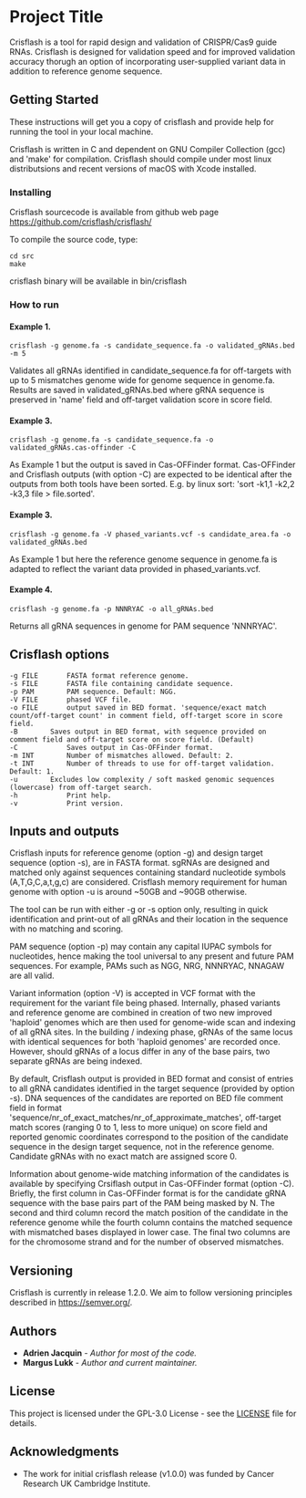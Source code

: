 # Project Title

Crisflash is a tool for rapid design and validation of CRISPR/Cas9 guide RNAs. Crisflash is designed for validation speed
and for improved validation accuracy thorugh an option of incorporating user-supplied variant data in addition to
reference genome sequence.

## Getting Started

These instructions will get you a copy of crisflash and provide help for running the tool in your local machine.

Crisflash is written in C and dependent on GNU Compiler Collection (gcc) and 'make' for compilation. Crisflash
should compile under most linux distributsions and recent versions of macOS with Xcode installed.

### Installing

Crisflash sourcecode is available from github web page https://github.com/crisflash/crisflash/

To compile the source code, type:

```
cd src
make
```
crisflash binary will be available in bin/crisflash

### How to run

#### Example 1.
```
crisflash -g genome.fa -s candidate_sequence.fa -o validated_gRNAs.bed -m 5
```
Validates all gRNAs identified in candidate_sequence.fa for off-targets with up to 5 mismatches genome wide for genome sequence in genome.fa.
Results are saved in validated_gRNAs.bed where gRNA sequence is preserved in 'name' field and off-target validation score in score field.

#### Example 3.
```
crisflash -g genome.fa -s candidate_sequence.fa -o validated_gRNAs.cas-offinder -C
```
As Example 1 but the output is saved in Cas-OFFinder format. Cas-OFFinder and Crisflash outputs (with option -C) are expected to be identical
after the outputs from both tools have been sorted. E.g. by linux sort: 'sort -k1,1 -k2,2 -k3,3 file > file.sorted'.

#### Example 3.
```
crisflash -g genome.fa -V phased_variants.vcf -s candidate_area.fa -o validated_gRNAs.bed
```
As Example 1 but here the reference genome sequence in genome.fa is adapted to reflect the variant data provided in phased_variants.vcf.

#### Example 4.
```
crisflash -g genome.fa -p NNNRYAC -o all_gRNAs.bed
```
Returns all gRNA sequences in genome for PAM sequence 'NNNRYAC'.

## Crisflash options
```
-g FILE       FASTA format reference genome.
-s FILE       FASTA file containing candidate sequence.
-p PAM	      PAM sequence. Default: NGG.
-V FILE       phased VCF file.
-o FILE       output saved in BED format. 'sequence/exact match count/off-target count' in comment field, off-target score in score field.
-B 	      Saves output in BED format, with sequence provided on comment field and off-target score on score field. (Default)
-C            Saves output in Cas-OFFinder format.
-m INT        Number of mismatches allowed. Default: 2.
-t INT        Number of threads to use for off-target validation. Default: 1.
-u 	      Excludes low complexity / soft masked genomic sequences (lowercase) from off-target search.
-h    	      Print help.
-v    	      Print version.
```

## Inputs and outputs

Crisflash inputs for reference genome (option -g) and design target sequence (option -s), are in FASTA format. sgRNAs are designed and matched only against sequences containing standard nucleotide symbols (A,T,G,C,a,t,g,c) are considered. Crisflash memory requirement for human genome with option -u is around ~50GB and ~90GB otherwise.

The tool can be run with either -g or -s option only, resulting in quick identification and print-out of all gRNAs and their location in the sequence with no matching and scoring.

PAM sequence (option -p) may contain any capital IUPAC symbols for nucleotides, hence making the tool universal to any present and future PAM sequences. For example, PAMs such as NGG, NRG, NNNRYAC, NNAGAW are all valid.

Variant information (option -V) is accepted in VCF format with the requirement for the variant file being phased. Internally, phased variants and reference genome are combined in creation of two new improved 'haploid' genomes which are then used for genome-wide scan and indexing of all gRNA sites. In the building / indexing phase, gRNAs of the same locus with identical sequences for both 'haploid genomes' are recorded once. However, should gRNAs of a locus differ in any of the base pairs, two separate gRNAs are being indexed.
 
By default, Crisflash output is provided in BED format and consist of entries to all gRNA candidates identified in the target sequence (provided by option -s). DNA sequences of the candidates are reported on BED file comment field in format 'sequence/nr_of_exact_matches/nr_of_approximate_matches', off-target match scores (ranging 0 to 1, less to more unique) on score field and reported genomic coordinates correspond to the position of the candidate sequence in the design target sequence, not in the reference genome. Candidate gRNAs with no exact match are assigned score 0.

Information about genome-wide matching information of the candidates is available by specifying Crsiflash output in Cas-OFFinder format (option -C). Briefly, the first column in Cas-OFFinder format is for the candidate gRNA sequence with the base pairs part of the PAM being masked by N. The second and third column record the match position of the candidate in the reference genome while the fourth column contains the matched sequence with mismatched bases displayed in lower case. The final two columns are for the chromosome strand and for the number of observed mismatches.

## Versioning

Crisflash is currently in release 1.2.0. We aim to follow versioning principles described in https://semver.org/.

## Authors

* **Adrien Jacquin** - *Author for most of the code.*
* **Margus Lukk** - *Author and current maintainer.*

## License

This project is licensed under the GPL-3.0 License - see the [LICENSE](https://github.com/crisflash/crisflash/blob/master/LICENSE) file for details.

## Acknowledgments

* The work for initial crisflash release (v1.0.0) was funded by Cancer Research UK Cambridge Institute.
